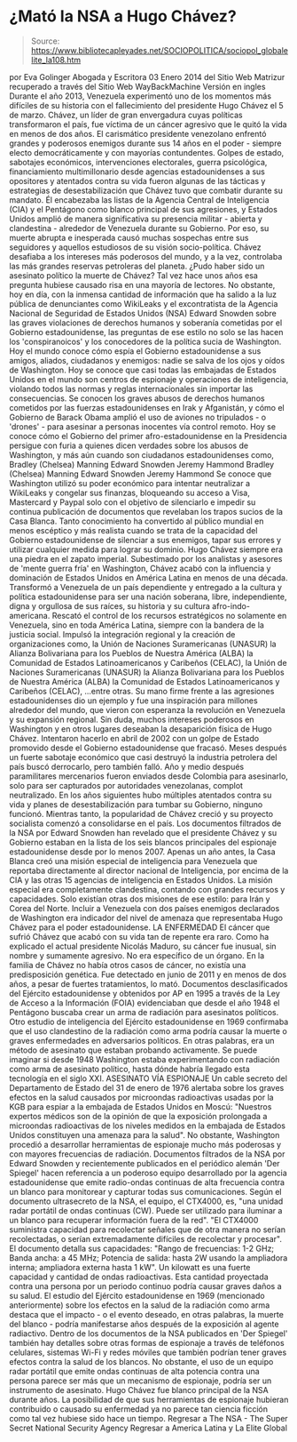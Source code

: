 # ¿Mató la NSA a Hugo Chávez?

> Source: https://www.bibliotecapleyades.net/SOCIOPOLITICA/sociopol_globalelite_la108.htm

por Eva Golinger
Abogada y Escritora 03 Enero 2014
del Sitio Web Matrizur
recuperado a través del Sitio Web WayBackMachine
Versión en ingles
Durante el año 2013, Venezuela experimentó uno de los momentos más difíciles de su historia con el fallecimiento del presidente Hugo Chávez el 5 de marzo.
Chávez, un líder de gran envergadura cuyas políticas transformaron el país, fue víctima de un cáncer agresivo que le quitó la vida en menos de dos años. El carismático presidente venezolano enfrentó grandes y poderosos enemigos durante sus 14 años en el poder - siempre electo democráticamente y con mayorías contundentes.
Golpes de estado, sabotajes económicos, intervenciones electorales, guerra psicológica, financiamiento multimillonario desde agencias estadounidenses a sus opositores y atentados contra su vida fueron algunas de las tácticas y estrategias de desestabilización que Chávez tuvo que combatir durante su mandato. Él encabezaba las listas de la Agencia Central de Inteligencia (CIA) y el Pentágono como blanco principal de sus agresiones, y Estados Unidos amplió de manera significativa su presencia militar - abierta y clandestina - alrededor de Venezuela durante su Gobierno.
Por eso, su muerte abrupta e inesperada causó muchas sospechas entre sus seguidores y aquellos estudiosos de su visión socio-política. Chávez desafiaba a los intereses más poderosos del mundo, y a la vez, controlaba las más grandes reservas petroleras del planeta.
¿Pudo haber sido un asesinato político la muerte de Chávez? Tal vez hace unos años esa pregunta hubiese causado risa en una mayoría de lectores. No obstante, hoy en día, con la inmensa cantidad de información que ha salido a la luz pública de denunciantes como WikiLeaks y el excontratista de la Agencia Nacional de Seguridad de Estados Unidos (NSA) Edward Snowden sobre las graves violaciones de derechos humanos y soberanía cometidas por el Gobierno estadounidense, las preguntas de ese estilo no solo se las hacen los 'conspiranoicos' y los conocedores de la política sucia de Washington.
Hoy el mundo conoce cómo espía el Gobierno estadounidense a sus amigos, aliados, ciudadanos y enemigos: nadie se salva de los ojos y oídos de Washington.
Hoy se conoce que casi todas las embajadas de Estados Unidos en el mundo son centros de espionaje y operaciones de inteligencia, violando todos las normas y reglas internacionales sin importar las consecuencias.
Se conocen los graves abusos de derechos humanos cometidos por las fuerzas estadounidenses en Irak y Afganistán, y cómo el Gobierno de Barack Obama amplió el uso de aviones no tripulados - o 'drones' - para asesinar a personas inocentes vía control remoto. Hoy se conoce cómo el Gobierno del primer afro-estadounidense en la Presidencia persigue con furia a quienes dicen verdades sobre los abusos de Washington, y más aún cuando son ciudadanos estadounidenses como,
Bradley (Chelsea) Manning Edward Snowden Jeremy Hammond
Bradley (Chelsea) Manning
Edward Snowden
Jeremy Hammond
Se conoce que Washington utilizó su poder económico para intentar neutralizar a WikiLeaks y congelar sus finanzas, bloqueando su acceso a Visa, Mastercard y Paypal solo con el objetivo de silenciarlo e impedir su continua publicación de documentos que revelaban los trapos sucios de la Casa Blanca. Tanto conocimiento ha convertido al público mundial en menos escéptico y más realista cuando se trata de la capacidad del Gobierno estadounidense de silenciar a sus enemigos, tapar sus errores y utilizar cualquier medida para lograr su dominio. Hugo Chávez siempre era una piedra en el zapato imperial. Subestimado por los analistas y asesores de 'mente guerra fría' en Washington, Chávez acabó con la influencia y dominación de Estados Unidos en América Latina en menos de una década.
Transformó a Venezuela de un país dependiente y entregado a la cultura y política estadounidense para ser una nación soberana, libre, independiente, digna y orgullosa de sus raíces, su historia y su cultura afro-indo-americana.
Rescató el control de los recursos estratégicos no solamente en Venezuela, sino en toda América Latina, siempre con la bandera de la justicia social.
Impulsó la integración regional y la creación de organizaciones como,
la Unión de Naciones Suramericanas (UNASUR) la Alianza Bolivariana para los Pueblos de Nuestra América (ALBA) la Comunidad de Estados Latinoamericanos y Caribeños (CELAC),
la Unión de Naciones Suramericanas (UNASUR)
la Alianza Bolivariana para los Pueblos de Nuestra América (ALBA)
la Comunidad de Estados Latinoamericanos y Caribeños (CELAC),
...entre otras.
Su mano firme frente a las agresiones estadounidenses dio un ejemplo y fue una inspiración para millones alrededor del mundo, que vieron con esperanza la revolución en Venezuela y su expansión regional. Sin duda, muchos intereses poderosos en Washington y en otros lugares deseaban la desaparición física de Hugo Chávez. Intentaron hacerlo en abril de 2002 con un golpe de Estado promovido desde el Gobierno estadounidense que fracasó. Meses después un fuerte sabotaje económico que casi destruyó la industria petrolera del país buscó derrocarlo, pero también falló.
Año y medio después paramilitares mercenarios fueron enviados desde Colombia para asesinarlo, solo para ser capturados por autoridades venezolanas, complot neutralizado.
En los años siguientes hubo múltiples atentados contra su vida y planes de desestabilización para tumbar su Gobierno, ninguno funcionó. Mientras tanto, la popularidad de Chávez creció y su proyecto socialista comenzó a consolidarse en el país. Los documentos filtrados de la NSA por Edward Snowden han revelado que el presidente Chávez y su Gobierno estaban en la lista de los seis blancos principales del espionaje estadounidense desde por lo menos 2007.
Apenas un año antes, la Casa Blanca creó una misión especial de inteligencia para Venezuela que reportaba directamente al director nacional de Inteligencia, por encima de la CIA y las otras 15 agencias de inteligencia en Estados Unidos. La misión especial era completamente clandestina, contando con grandes recursos y capacidades.
Solo existían otras dos misiones de ese estilo: para Irán y Corea del Norte.
Incluir a Venezuela con dos países enemigos declarados de Washington era indicador del nivel de amenaza que representaba Hugo Chávez para el poder estadounidense.
LA ENFERMEDAD El cáncer que sufrió Chávez que acabó con su vida tan de repente era raro.
Como ha explicado el actual presidente Nicolás Maduro, su cáncer fue inusual, sin nombre y sumamente agresivo. No era específico de un órgano. En la familia de Chávez no había otros casos de cáncer, no existía una predisposición genética.
Fue detectado en junio de 2011 y en menos de dos años, a pesar de fuertes tratamientos, lo mató. Documentos desclasificados del Ejército estadounidense y obtenidos por AP en 1995 a través de la Ley de Acceso a la Información (FOIA) evidenciaban que desde el año 1948 el Pentágono buscaba crear un arma de radiación para asesinatos políticos. Otro estudio de inteligencia del Ejército estadounidense en 1969 confirmaba que el uso clandestino de la radiación como arma podría causar la muerte o graves enfermedades en adversarios políticos. En otras palabras, era un método de asesinato que estaban probando activamente. Se puede imaginar si desde 1948 Washington estaba experimentando con radiación como arma de asesinato político, hasta dónde habría llegado esta tecnología en el siglo XXI.
ASESINATO VÍA ESPIONAJE Un cable secreto del Departamento de Estado del 31 de enero de 1976 alertaba sobre los graves efectos en la salud causados por microondas radioactivas usadas por la KGB para espiar a la embajada de Estados Unidos en Moscú:
"Nuestros expertos médicos son de la opinión de que la exposición prolongada a microondas radioactivas de los niveles medidos en la embajada de Estados Unidos constituyen una amenaza para la salud".
No obstante, Washington procedió a desarrollar herramientas de espionaje mucho más poderosas y con mayores frecuencias de radiación.
Documentos filtrados de la NSA por Edward Snowden y recientemente publicados en el periódico alemán 'Der Spiegel' hacen referencia a un poderoso equipo desarrollado por la agencia estadounidense que emite radio-ondas continuas de alta frecuencia contra un blanco para monitorear y capturar todas sus comunicaciones.
Según el documento ultrasecreto de la NSA, el equipo, el CTX4000, es,
"una unidad radar portátil de ondas continuas (CW). Puede ser utilizado para iluminar a un blanco para recuperar información fuera de la red". "El CTX4000 suministra capacidad para recolectar señales que de otra manera no serían recolectadas, o serían extremadamente difíciles de recolectar y procesar".
El documento detalla sus capacidades:
"Rango de frecuencias: 1-2 GHz; Banda ancha: a 45 MHz; Potencia de salida: hasta 2W usando la ampliadora interna; ampliadora externa hasta 1 kW".
Un kilowatt es una fuerte capacidad y cantidad de ondas radioactivas. Esta cantidad proyectada contra una persona por un periodo continuo podría causar graves daños a su salud.
El estudio del Ejército estadounidense en 1969 (mencionado anteriormente) sobre los efectos en la salud de la radiación como arma destaca que el impacto - o el evento deseado, en otras palabras, la muerte del blanco - podría manifestarse años después de la exposición al agente radiactivo. Dentro de los documentos de la NSA publicados en 'Der Spiegel' también hay detalles sobre otras formas de espionaje a través de teléfonos celulares, sistemas Wi-Fi y redes móviles que también podrían tener graves efectos contra la salud de los blancos.
No obstante, el uso de un equipo radar portátil que emite ondas continuas de alta potencia contra una persona parece ser más que un mecanismo de espionaje, podría ser un instrumento de asesinato. Hugo Chávez fue blanco principal de la NSA durante años.
La posibilidad de que sus herramientas de espionaje hubieran contribuido o causado su enfermedad ya no parece tan ciencia ficción como tal vez hubiese sido hace un tiempo.
Regresar a The NSA - The Super Secret National Security Agency
Regresar a America Latina y La Elite Global

